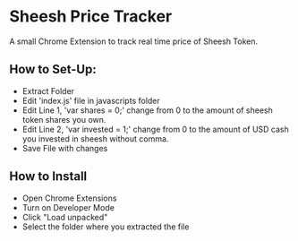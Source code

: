 # Sheesh Price Tracker
A small Chrome Extension to track real time price of Sheesh Token.

## How to Set-Up:
- Extract Folder
- Edit 'index.js' file in javascripts folder
- Edit Line 1, 'var shares = 0;' change from 0 to the amount of sheesh token shares you own.
- Edit Line 2, 'var invested = 1;' change from 0 to the amount of USD cash you invested in sheesh without comma.
- Save File with changes

## How to Install
- Open Chrome Extensions
- Turn on Developer Mode
- Click "Load unpacked"
- Select the folder where you extracted the file
